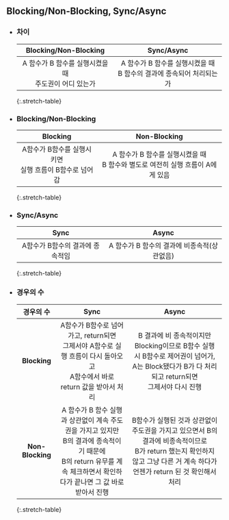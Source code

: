 ## Blocking/Non-Blocking, Sync/Async

- ### 차이

  |                  Blocking/Non-Blocking                  |                               Sync/Async                               |
  | :-----------------------------------------------------: | :--------------------------------------------------------------------: |
  | A 함수가 B 함수를 실행시켰을 때<br>주도권이 어디 있는가 | A 함수가 B 함수를 실행시켰을 때<br>B 함수의 결과에 종속되어 처리되는가 |
  {:.stretch-table}


- ### Blocking/Non-Blocking

  |                         Blocking                         |                                   Non-Blocking                                   |
  | :------------------------------------------------------: | :------------------------------------------------------------------------------: |
  | A함수가 B함수를 실행시키면<br>실행 흐름이 B함수로 넘어감 | A 함수가 B 함수를 실행시켰을 때<br>B 함수와 별도로 여전히 실행 흐름이 A에게 있음 |
  {:.stretch-table}


- ### Sync/Async

  |              Sync               |                    Async                    |
  | :-----------------------------: | :-----------------------------------------: |
  | A함수가 B함수의 결과에 종속적임 | A 함수가 B 함수의 결과에 비종속적(상관없음) |
  {:.stretch-table}


- ### 경우의 수

  |    경우의 수     |                                                                                    Sync                                                                                    |                                                                                       Async                                                                                       |
  | :--------------: | :------------------------------------------------------------------------------------------------------------------------------------------------------------------------: | :-------------------------------------------------------------------------------------------------------------------------------------------------------------------------------: |
  |   **Blocking**   |                        A함수가 B함수로 넘어가고, return되면<br>그제서야 A함수로 실행 흐름이 다시 돌아오고<br>A함수에서 바로 return 값을 받아서 처리                        |                B 결과에 비 종속적이지만 <br>Blocking이므로 B함수 실행 시 B함수로 제어권이 넘어가, A는 Block됐다가 B가 다 처리되고 return되면<br>그제서야 다시 진행                |
  | **Non-Blocking** | A 함수가 B 함수 실행과 상관없이 계속 주도권을 가지고 있지만<br>B의 결과에 종속적이기 때문에<br> B의 return 유무를 계속 체크하면서 확인하다가 끝나면 그 값 바로 받아서 진행 | B함수가 실행된 것과 상관없이 주도권을 가지고 있으면서 B의 결과에 비종속적이므로<br>B가 return 했는지 확인하지 않고 그냥 다른 거 계속 하다가 <br>언젠가 return 된 것 확인해서 처리 |
  {:.stretch-table}
